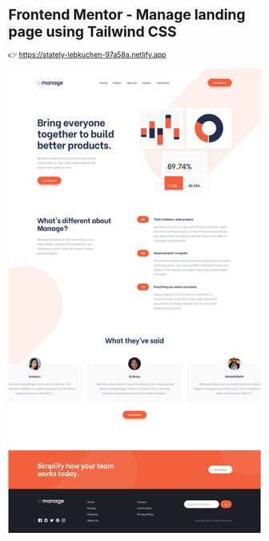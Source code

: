 # Frontend Mentor - Manage landing page using Tailwind CSS

👉 https://stately-lebkuchen-97a58a.netlify.app

![Design preview for the Manage landing page coding challenge](./design/desktop-preview.jpg)


